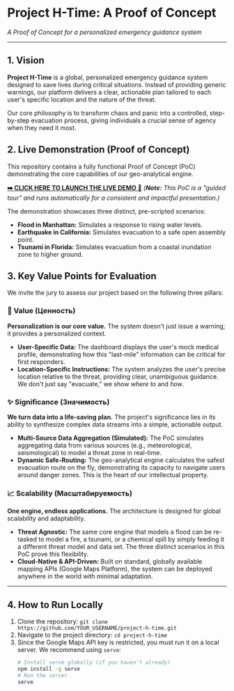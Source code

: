 # Project H-Time: A Proof of Concept

 *A Proof of Concept for a personalized emergency guidance system*

---

## 1. Vision

**Project H-Time** is a global, personalized emergency guidance system designed to save lives during critical situations. Instead of providing generic warnings, our platform delivers a clear, actionable plan tailored to each user's specific location and the nature of the threat.

Our core philosophy is to transform chaos and panic into a controlled, step-by-step evacuation process, giving individuals a crucial sense of agency when they need it most.

## 2. Live Demonstration (Proof of Concept)

This repository contains a fully functional Proof of Concept (PoC) demonstrating the core capabilities of our geo-analytical engine.

**[➡️ CLICK HERE TO LAUNCH THE LIVE DEMO 🚀](https://aura-emowise.github.io/project-h-time/)** 
*(**Note:** This PoC is a "guided tour" and runs automatically for a consistent and impactful presentation.)*

The demonstration showcases three distinct, pre-scripted scenarios:
*   **Flood in Manhattan:** Simulates a response to rising water levels.
*   **Earthquake in California:** Simulates evacuation to a safe open assembly point.
*   **Tsunami in Florida:** Simulates evacuation from a coastal inundation zone to higher ground.

## 3. Key Value Points for Evaluation

We invite the jury to assess our project based on the following three pillars:

### 🎯 Value (Ценность)
**Personalization is our core value.** The system doesn't just issue a warning; it provides a personalized context.
*   **User-Specific Data:** The dashboard displays the user's mock medical profile, demonstrating how this "last-mile" information can be critical for first responders.
*   **Location-Specific Instructions:** The system analyzes the user's precise location relative to the threat, providing clear, unambiguous guidance. We don't just say "evacuate," we show *where to* and *how*.

### ✨ Significance (Значимость)
**We turn data into a life-saving plan.** The project's significance lies in its ability to synthesize complex data streams into a simple, actionable output.
*   **Multi-Source Data Aggregation (Simulated):** The PoC simulates aggregating data from various sources (e.g., meteorological, seismological) to model a threat zone in real-time.
*   **Dynamic Safe-Routing:** The geo-analytical engine calculates the safest evacuation route on the fly, demonstrating its capacity to navigate users around danger zones. This is the heart of our intellectual property.

### 📈 Scalability (Масштабируемость)
**One engine, endless applications.** The architecture is designed for global scalability and adaptability.
*   **Threat Agnostic:** The same core engine that models a flood can be re-tasked to model a fire, a tsunami, or a chemical spill by simply feeding it a different threat model and data set. The three distinct scenarios in this PoC prove this flexibility.
*   **Cloud-Native & API-Driven:** Built on standard, globally available mapping APIs (Google Maps Platform), the system can be deployed anywhere in the world with minimal adaptation.

---

## 4. How to Run Locally

1. Clone the repository: `git clone https://github.com/YOUR_USERNAME/project-h-time.git`
2. Navigate to the project directory: `cd project-h-time`
3. Since the Google Maps API key is restricted, you must run it on a local server. We recommend using `serve`:
   ```bash
   # Install serve globally (if you haven't already)
   npm install -g serve
   # Run the server
   serve
